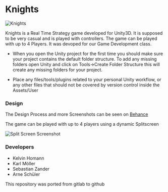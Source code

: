 # Knights

![Knights](https://i.imgur.com/LfAYMLV.png)

Knights is a Real Time Strategy game developed for Unity3D. It is supposed to be very casual and is played with controllers. The game can be played with up to 4 Players. It was devoped for our Game Development class. 

- 	When you open the Unity project for the first time you should make sure your project contains
	the default folder structure. To add any missing folders open Unity and click on
		Tools->Create Folder Structure
	this will create any missing folders for your project.

-	Place any files/tools/plugins related to your personal Unity workflow,
	or any other files that should not be covered by version control inside
	the Assets/User

### Design

The Design Process and more Screenshots can be seen on [Behance]()

The game can be played with up to 4 players using a dynamic Splitscreen

![Split Screen Screenshot](https://i.imgur.com/ATcgp8b.jpg)

### Developers

* Kelvin Homann
* Karl Möller
* Sebastian Zander
* Arne Schüler

This repository was ported from gitlab to github
